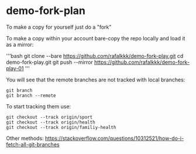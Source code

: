 # demo-fork-plan

To make a copy for yourself just do a "fork"

To make a copy within your account bare-copy the repo locally and load it as a mirror:

'''bash
git clone --bare https://github.com/rafalkkk/demo-fork-play.git
cd demo-fork-play.git
git push --mirror https://github.com/rafalkkk/demo-fork-play-01
'''

You will see that the remote branches are not tracked with local branches:

```
git branch
git branch --remote
```

To start tracking them use:

```
git checkout --track origin/sport
git checkout --track origin/health
git checkout --track origin/familiy-health
```

Other methods:
https://stackoverflow.com/questions/10312521/how-do-i-fetch-all-git-branches

